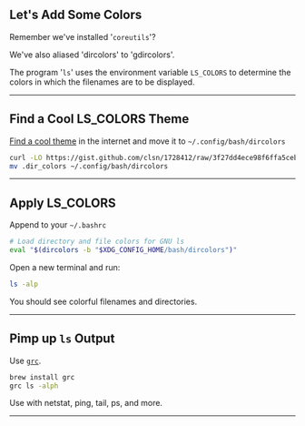## Let's Add Some Colors

Remember we've installed '`coreutils`'?

We've also aliased 'dircolors' to 'gdircolors'.

The program '`ls`' uses the environment variable `LS_COLORS` to determine the
colors in which the filenames are to be displayed.

---

## Find a Cool LS_COLORS Theme

[Find a cool theme](https://www.google.com/search?q=cool+LS_COLORS)
in the internet and move it to `~/.config/bash/dircolors`

```bash
curl -LO https://gist.github.com/clsn/1728412/raw/3f27dd4ece98f6ffa5ceba5bdcce536beba06b75/.dir_colors
mv .dir_colors ~/.config/bash/dircolors
```

---

## Apply LS_COLORS

Append to your `~/.bashrc`

```bash
# Load directory and file colors for GNU ls
eval "$(dircolors -b "$XDG_CONFIG_HOME/bash/dircolors")"
```

Open a new terminal and run:

```bash
ls -alp
```

You should see colorful filenames and directories.

---

## Pimp up `ls` Output

Use [`grc`](https://github.com/garabik/grc).

```bash
brew install grc
grc ls -alph
```

Use with netstat, ping, tail, ps, and more.

---
